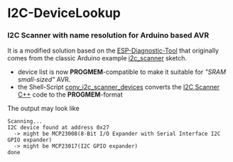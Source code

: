 # I2C-DeviceLookup

### I2C Scanner with name resolution for Arduino based AVR

It is a modified solution based on the [ESP-Diagnostic-Tool](https://github.com/romkey/ESP-Diagnostic-Tool) that originally comes from the classic Arduino example [i2c_scanner](https://playground.arduino.cc/Main/I2cScanner/) sketch.<br/>

- device list is now **PROGMEM**-compatible to make it suitable for _"SRAM small-sized"_ AVR.
- the Shell-Script [conv_i2c_scanner_devices](https://github.com/jp112sdl/I2C-DeviceLookup/blob/master/conv_i2c_scanner_devices.sh) converts the [I2C Scanner C++](https://i2cdevices.org/devices) code to the **PROGMEM**-format 


The output may look like
```
Scanning...
I2C device found at address 0x27
  -> might be MCP23008(8-Bit I/O Expander with Serial Interface I2C GPIO expander)
  -> might be MCP23017(I2C GPIO expander)
done
```
